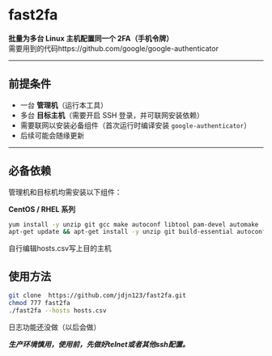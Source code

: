 # fast2fa

**批量为多台 Linux 主机配置同一个 2FA（手机令牌）**  
需要用到的代码https://github.com/google/google-authenticator

---


## 前提条件

- 一台 **管理机**（运行本工具）  
- 多台 **目标主机**（需要开启 SSH 登录，并可联网安装依赖）  
- 需要联网以安装必备组件（首次运行时编译安装 `google-authenticator`）  
- 后续可能会随缘更新

---

## 必备依赖

管理机和目标机均需安装以下组件：

**CentOS / RHEL 系列**
```bash
yum install -y unzip git gcc make autoconf libtool pam-devel automake
apt-get update && apt-get install -y unzip git build-essential autoconf libtool automake libpam0g-dev 
```

自行编辑hosts.csv写上目的主机

## 使用方法

```bash
git clone  https://github.com/jdjn123/fast2fa.git
chmod 777 fast2fa
./fast2fa --hosts hosts.csv 

```

日志功能还没做（以后会做）

***生产环境慎用，使用前，先做好telnet或者其他ssh配置。***